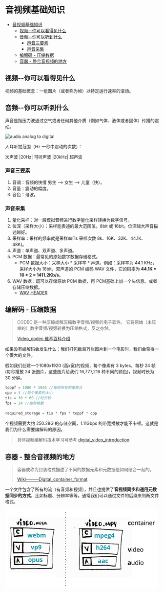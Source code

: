 # 音视频基础知识

- [音视频基础知识](#音视频基础知识)
  - [视频--你可以看得见什么](#视频--你可以看得见什么)
  - [音频--你可以听到什么](#音频--你可以听到什么)
    - [声音三要素](#声音三要素)
    - [声音采集](#声音采集)
  - [编解码 - 压缩数据](#编解码---压缩数据)
  - [容器 - 整合音视频的地方](#容器---整合音视频的地方)

## 视频--你可以看得见什么

视频的基础概念：一组图片（或者称为帧）以特定运行速率的滚动。

## 音频--你可以听到什么

声音是指压力波通过空气或者任何其他介质（例如气体、液体或者固体）传播的震动。

![audio analog to digital](https://upload.wikimedia.org/wikipedia/commons/thumb/c/c7/CPT-Sound-ADC-DAC.svg/640px-CPT-Sound-ADC-DAC.svg.png "audio analog to digital")

人耳听觉范围（Hz 一秒中震动的次数）：

次声波  |20Hz|  可听声波 |20kHz| 超声波

### 声音三要素

1. 音调：音频的快慢  男生 --> 女生 --> 儿童（快）。
2. 音量：震动的幅度。
3. 音色：谐波。

### 声音采集

1. 量化采样：对一段模拟音频进行数字量化采样转换为数字信号。
2. 位深（采样大小）：采样能表述的最大范围值。8bit 或 16bit。位深越大声音描述越好。
3. 采样率：采样的频率就是采样率(1s 采样次数 8k、16K、32K、44.1K、48K)。
4. 声道：单声道、双声道、多声道。
5. PCM 数据：最常见的原始数字数据存储格式。
   - PCM 数据大小：采样大小 * 采样率 * 声道。例如：采样率为 44.1 KHz，采样大小为 16bit，双声道的 PCM 编码 WAV 文件，它的码率为 **44.1K * 16 * 2 = 1411.2Kb/s**。
6. WAV 数据：既可以存储原始 PCM 数据，再 PCM基础上加一个头信息。或者存储压缩数据。
   - [WAV HEADER](https://www.jianshu.com/p/63d7aa88582b)

## 编解码 - 压缩数据

>CODEC 是一种压缩或解压缩数字音频/视频的电子软件。 它将原始（未压缩的）数字音频/视频转换为压缩格式，反之亦然。
>
>[Video_codec 维基百科介绍](https://en.wikipedia.org/wiki/Video_codec)

如果没有编解码会发生什么：我们打包数百万张图片到一个电影时，我们会获得一个很大的文件。

假如我们创建一个1080x1920 (高x宽)的视频，每个像素有 3 bytes，每秒 24 帧(每秒播放 24 张图片，这些图片给我们 16,777,216 种不同的颜色)，视频时长为 30 分钟。

```cpp
toppf = 1080 * 1920 //每帧所有的像素点
cpp = 3 //每个像素的大小
tis = 30 * 60 //时长秒
fps = 24 //每秒帧数

required_storage = tis * fps * toppf * cpp
```

个视频需要大约 250.28G 的存储空间，1.11Gbps 的带宽播放才能不卡顿。这就是我们为什么需要编解码的原因。

> 具体视频编解码技术学习可参考 [digital_video_introduction](https://github.com/leandromoreira/digital_video_introduction/blob/master/README-cn.md)

## 容器 - 整合音视频的地方

> 容器或称为封装格式描述了不同的数据元素和元数据是如何结合一起的。
>
> [Wiki———Digital_container_format](https://en.wikipedia.org/wiki/Digital_container_format)

一个文件包含了所有的流（有音频和视频），并且也提供了**音视频同步和通用元数据同步的方式**，比如标题、分辨率等等。通常我们可以通过文件的后缀来判断文件格式。

![container](./Img/container.png)
